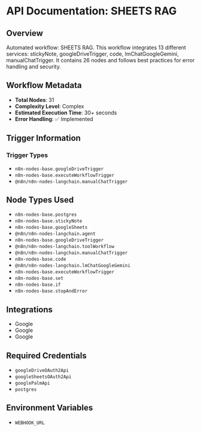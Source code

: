 # API Documentation: SHEETS RAG

## Overview
Automated workflow: SHEETS RAG. This workflow integrates 13 different services: stickyNote, googleDriveTrigger, code, lmChatGoogleGemini, manualChatTrigger. It contains 26 nodes and follows best practices for error handling and security.

## Workflow Metadata
- **Total Nodes**: 31
- **Complexity Level**: Complex
- **Estimated Execution Time**: 30+ seconds
- **Error Handling**: ✅ Implemented

## Trigger Information
### Trigger Types
- `n8n-nodes-base.googleDriveTrigger`
- `n8n-nodes-base.executeWorkflowTrigger`
- `@n8n/n8n-nodes-langchain.manualChatTrigger`

## Node Types Used
- `n8n-nodes-base.postgres`
- `n8n-nodes-base.stickyNote`
- `n8n-nodes-base.googleSheets`
- `@n8n/n8n-nodes-langchain.agent`
- `n8n-nodes-base.googleDriveTrigger`
- `@n8n/n8n-nodes-langchain.toolWorkflow`
- `@n8n/n8n-nodes-langchain.manualChatTrigger`
- `n8n-nodes-base.code`
- `@n8n/n8n-nodes-langchain.lmChatGoogleGemini`
- `n8n-nodes-base.executeWorkflowTrigger`
- `n8n-nodes-base.set`
- `n8n-nodes-base.if`
- `n8n-nodes-base.stopAndError`

## Integrations
- Google
- Google
- Google

## Required Credentials
- `googleDriveOAuth2Api`
- `googleSheetsOAuth2Api`
- `googlePalmApi`
- `postgres`

## Environment Variables
- `WEBHOOK_URL`
